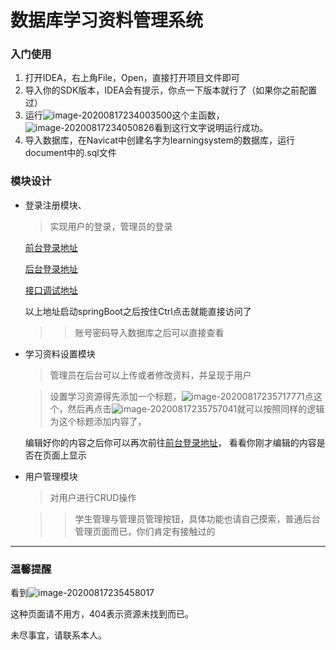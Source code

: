 # 数据库学习资料管理系统 #

### 入门使用

1. 打开IDEA，右上角File，Open，直接打开项目文件即可
2. 导入你的SDK版本，IDEA会有提示，你点一下版本就行了（如果你之前配置过）
3. 运行![image-20200817234003500](C:\Users\Administrator\AppData\Roaming\Typora\typora-user-images\image-20200817234003500.png)这个主函数，![image-20200817234050826](C:\Users\Administrator\AppData\Roaming\Typora\typora-user-images\image-20200817234050826.png)看到这行文字说明运行成功。
4. 导入数据库，在Navicat中创建名字为learningsystem的数据库，运行document中的.sql文件

### 模块设计

+ 登录注册模块、

  >实现用户的登录，管理员的登录

  [前台登录地址](http://localhost:8080/student/login) 

  [后台登录地址](http://localhost:8080/admin/login)

  [接口调试地址](http://localhost:8080/swagger-ui.html)

  以上地址启动springBoot之后按住Ctrl点击就能直接访问了

  > > 账号密码导入数据库之后可以直接查看

+ 学习资料设置模块

  >管理员在后台可以上传或者修改资料，并呈现于用户

  > 设置学习资源得先添加一个标题，![image-20200817235717771](C:\Users\Administrator\AppData\Roaming\Typora\typora-user-images\image-20200817235717771.png)点这个，然后再点击![image-20200817235757041](C:\Users\Administrator\AppData\Roaming\Typora\typora-user-images\image-20200817235757041.png)就可以按照同样的逻辑为这个标题添加内容了，

  编辑好你的内容之后你可以再次前往[前台登录地址](http://localhost:8080/student/login)， 看看你刚才编辑的内容是否在页面上显示

+ 用户管理模块

  >对用户进行CRUD操作
  
  > > 学生管理与管理员管理按钮，具体功能也请自己摸索，普通后台管理页面而已，你们肯定有接触过的

---

### 温馨提醒  

看到![image-20200817235458017](C:\Users\Administrator\AppData\Roaming\Typora\typora-user-images\image-20200817235458017.png)

这种页面请不用方，404表示资源未找到而已。

未尽事宜，请联系本人。